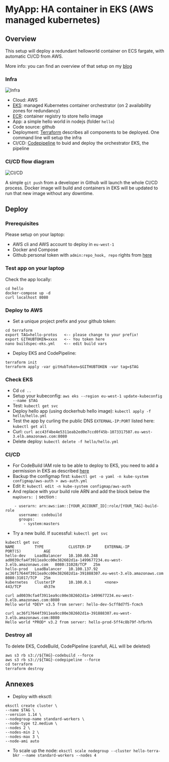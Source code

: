 # MyApp: HA container in EKS (AWS managed kubernetes)

## Overview
This setup will deploy a redundant helloworld container on ECS fargate, with automatic CI/CD from AWS.

More info: you can find an overview of that setup on my [blog](https://greg.satoshi.tech/ecs)

### Infra
![Infra](./.github/images/myapp-ecs-infra.png)

- Cloud: AWS
- [EKS](https://aws.amazon.com/eks): managed Kubernetes container orchestrator (on 2 availability zones for redundancy)
- [ECR](https://aws.amazon.com/ecr): container registry to store hello image
- App: a simple hello world in nodejs (folder `hello`)
- Code source: github
- Deployment: [Terraform](https://www.terraform.io/) describes all components to be deployed. One command line will setup the infra
- CI/CD: [Codepipeline](https://aws.amazon.com/codepipeline) to buid and deploy the orchestrator EKS, the pipeline


### CI/CD flow diagram

![CI/CD](./.github/images/myapp-ecs-cicd.png)

A simple `git push` from a developer in Github will launch the whole CI/CD process. Docker image will build and containers in EKS will be updated to run that new image without any downtime.

## Deploy

### Prerequisites
Please setup on your laptop:
- AWS cli and AWS account to deploy in `eu-west-1`
- Docker and Compose
- Github personal token with `admin:repo_hook, repo` rights from [here](https://github.com/settings/tokens)

### Test app on your laptop
Check the app locally:
```
cd hello
docker-compose up -d
curl localhost 8080
```

### Deploy to AWS
- Set a unique project prefix and your github token:
```
cd terraform
export TAG=hello-protos   <-- please change to your prefix!
export GITHUBTOKEN=xxxx   <-- You token here
nano buildspec-eks.yml    <-- edit build vars
```
- Deploy EKS and CodePipeline: 
```
terraform init
terraform apply -var gitHubToken=$GITHUBTOKEN -var tag=$TAG
```

### Check EKS
- Cd `cd ..`
- Setup your kubeconfig: `aws eks --region eu-west-1 update-kubeconfig --name $TAG`
- Test: `kubectl get svc`
- Deploy hello app (using dockerhub hello image): `kubectl apply -f hello/hello.yml` 
- Test the app by curling the public DNS `EXTERNAL-IP:PORT` listed here: `kubectl get all`
- Curl: `curl acc43f4be4e5311eab2ed0e7ccd0f45b-1073317507.eu-west-3.elb.amazonaws.com:8080`
- Delete deploy: `kubectl delete -f hello/hello.yml`

### CI/CD
- For CodeBuild IAM role to be able to deploy to EKS, you need to add a permission in EKS as described [here](https://docs.aws.amazon.com/eks/latest/userguide/add-user-role.html)
- Backup the configmap first: `kubectl get -o yaml -n kube-system configmap/aws-auth > aws-auth.yml`
- Edit it: `kubectl edit -n kube-system configmap/aws-auth`
- And replace with your build role ARN and add the block below the `mapUsers: |` section :
```
    - userarn: arn:aws:iam::[YOUR_ACCOUNT_ID]:role/[YOUR_TAG]-build-role
      username: codebuild
      groups:
        - system:masters
```

- Try a new build. If sucessful: `kubectl get svc`
```
kubectl get svc
NAME         TYPE           CLUSTER-IP      EXTERNAL-IP                                                               PORT(S)          AGE
hello-dev    LoadBalancer   10.100.60.248   ad0039cfa4f3911ea9cc00e382602d1a-1499677234.eu-west-3.elb.amazonaws.com   8080:31028/TCP   25m
hello-prod   LoadBalancer   10.100.137.92   ac36f17644f3911ea9cc00e382602d1a-391888307.eu-west-3.elb.amazonaws.com    8080:31017/TCP   25m
kubernetes   ClusterIP      10.100.0.1      <none>                                                                    443/TCP          4h37m

curl ad0039cfa4f3911ea9cc00e382602d1a-1499677234.eu-west-3.elb.amazonaws.com:8080
Hello world *DEV* v3.5 from server: hello-dev-5cff8d7f5-fcmch

curl ac36f17644f3911ea9cc00e382602d1a-391888307.eu-west-3.elb.amazonaws.com:8080
Hello world *PROD* v3.2 from server: hello-prod-5ff4c8b79f-hfbrh%
```

### Destroy all
To delete EKS, CodeBuild, CodePipeline (carefull, ALL will be deleted)
```
aws s3 rb s3://${TAG}-codebuild --force
aws s3 rb s3://${TAG}-codepipeline --force
cd terraform
terraform destroy
```

## Annexes

- Deploy with eksctl:
```
eksctl create cluster \
--name $TAG \
--version 1.14 \
--nodegroup-name standard-workers \
--node-type t2.medium \
--nodes 2 \
--nodes-min 2 \
--nodes-max 3 \
--node-ami auto
```
- To scale up the node: `eksctl scale nodegroup --cluster hello-terra-bkr --name standard-workers --nodes 4`
